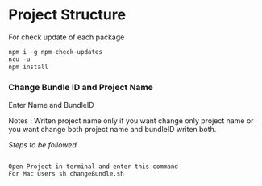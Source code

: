 # Project Structure

For check update of each package

```javascript
npm i -g npm-check-updates
ncu -u
npm install
```

### **Change Bundle ID and Project Name**

Enter Name and BundleID

Notes : Writen project name only if you want change only project name or you want change both project name and bundleID writen both.

*Steps to be followed*

```

Open Project in terminal and enter this command
For Mac Users sh changeBundle.sh 

```
